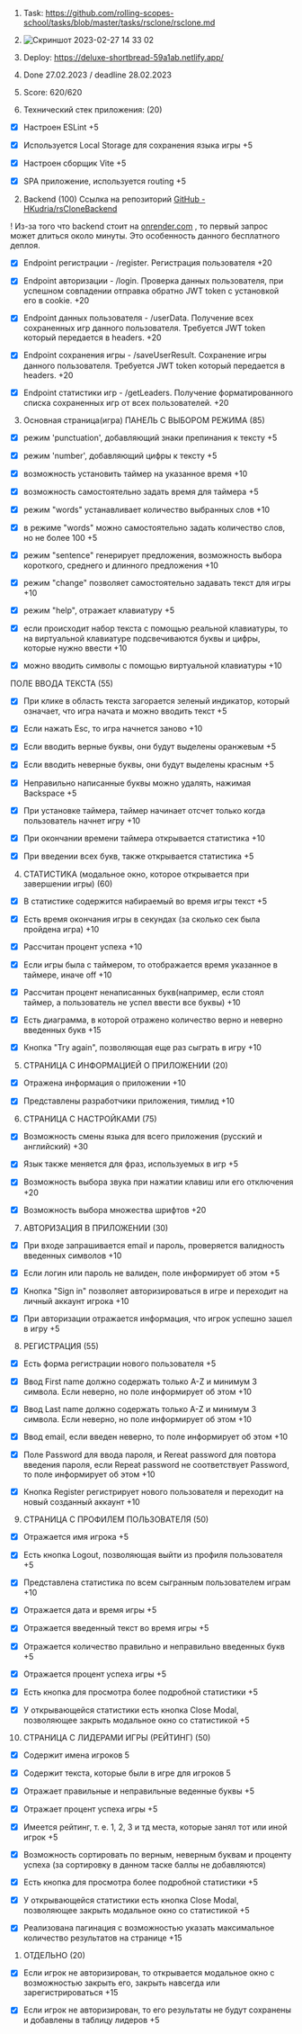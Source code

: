 1. Task: https://github.com/rolling-scopes-school/tasks/blob/master/tasks/rsclone/rsclone.md

2.  ![Скриншот 2023-02-27 14 33 02](https://user-images.githubusercontent.com/95591141/221553564-d42b1073-182f-444d-bb0c-eb7c34b4c591.png)

3. Deploy: https://deluxe-shortbread-59a1ab.netlify.app/

4. Done 27.02.2023 / deadline 28.02.2023

5. Score: 620/620

1. Технический стек приложения: (20)
- [x]  Настроен ESLint +5
- [x]  Используется Local Storage для сохранения языка игры +5
- [x]  Настроен сборщик Vite +5
- [x] SPA приложение, используется routing +5


2. Backend (100) 
Ссылка на репозиторий [GitHub - HKudria/rsCloneBackend](https://github.com/HKudria/rsCloneBackend)

! Из-за того что backend стоит на [onrender.com](http://onrender.com/) , то первый запрос может длиться около минуты. Это особенность данного бесплатного деплоя.

- [x] Endpoint регистрации - /register.  Регистрация пользователя +20
- [x] Endpoint авторизации - /login. Проверка данных пользователя, при успешном совпадении отправка обратно JWT token с установкой его в cookie. +20
- [x] Endpoint данных пользователя - /userData. Получение всех сохраненных игр данного пользователя. Требуется JWT token который передается в headers. +20
- [x] Endpoint сохранения игры - /saveUserResult. Сохранение игры данного пользователя. Требуется JWT token который передается в headers. +20
- [x] Endpoint статистики игр - /getLeaders. Получение форматированного списка сохраненных игр от всех пользователей. +20


3. Основная страница(игра) 
ПАНЕЛЬ С ВЫБОРОМ РЕЖИМА (85)

- [x]  режим 'punctuation', добавляющий знаки препинания к тексту +5
- [x]  режим 'number', добавляющий цифры к тексту +5
- [x]  возможность установить таймер на указанное время +10
- [x]  возможность самостоятельно задать время для таймера +5
- [x]  режим "words" устанавливает количество выбранных слов +10
- [x]  в режиме "words" можно самостоятельно задать количество слов, но не более 100 +5
- [x]  режим "sentence" генерирует предложения, возможность выбора короткого, среднего и длинного предложения +10
- [x]  режим "change" позволяет самостоятельно задавать текст для игры +10
- [x]  режим "help", отражает клавиатуру +5
- [x]  если происходит набор текста с помощью реальной клавиатуры, то на виртуальной клавиатуре подсвечиваются буквы и цифры, которые нужно ввести +10
- [x]  можно вводить символы с помощью виртуальной клавиатуры +10


ПОЛЕ ВВОДА ТЕКСТА (55)

- [x]  При клике в область текста загорается зеленый индикатор, который означает, что игра начата и можно вводить текст +5
- [x]  Если нажать Esc, то игра начнется заново +10
- [x]  Если вводить верные буквы, они будут выделены оранжевым +5
- [x]  Если вводить неверные буквы, они будут выделены красным +5
- [x]  Неправильно написанные буквы можно удалять, нажимая Backspace +5
- [x]  При установке таймера, таймер начинает отсчет только когда пользователь начнет игру +10
- [x]  При окончании времени таймера открывается статистика +10
- [x]  При введении всех букв, также открывается статистика +5


4. СТАТИСТИКА (модальное окно, которое открывается при завершении игры) (60)

- [x]  В статистике содержится набираемый во время игры текст +5
- [x]  Есть время окончания игры в секундах (за сколько сек была пройдена игра) +10
- [x]  Рассчитан процент успеха +10
- [x]  Если игры была с таймером, то отображается время указанное в таймере, иначе off +10
- [x]  Рассчитан процент ненаписанных букв(например, если стоял таймер, а пользователь не успел ввести все буквы) +10
- [x]  Есть диаграмма, в которой отражено количество верно и неверно введенных букв +15
- [x]  Кнопка "Try again", позволяющая еще раз сыграть в игру +10


5. СТРАНИЦА С ИНФОРМАЦИЕЙ О ПРИЛОЖЕНИИ (20)

- [x]  Отражена информация о приложении +10
- [x]  Представлены разработчики приложения, тимлид +10


6. СТРАНИЦА С НАСТРОЙКАМИ (75)

- [x]  Возможность смены языка для всего приложения (русский и английский) +30
- [x]  Язык также меняется для фраз, используемых в игр +5
- [x]  Возможность выбора звука при нажатии клавиш или его отключения +20
- [x]  Возможность выбора множества шрифтов +20


7. АВТОРИЗАЦИЯ В ПРИЛОЖЕНИИ (30)

- [x]  При входе запрашивается email и пароль, проверяется валидность введенных символов +10
- [x]  Если логин или пароль не валиден, поле информирует об этом +5
- [x]  Кнопка "Sign in" позволяет авторизироваться в игре и переходит на личный аккаунт игрока +10
- [x]  При авторизации отражается информация, что игрок успешно зашел в игру +5


8. РЕГИСТРАЦИЯ (55)

- [x]  Есть форма регистрации нового пользователя +5
- [x]  Ввод First name должно содержать только A-Z и минимум 3 символа. Если неверно, но поле информирует об этом +10
- [x]  Ввод Last name должно содержать только A-Z и минимум 3 символа. Если неверно, но поле информирует об этом +10
- [x]  Ввод email, если введен неверно, то поле информирует об этом +10
- [x]  Поле Password для ввода пароля, и Rereat password для повтора введения пароля, если Repeat password не соответствует Password, то поле информирует об этом +10
- [x]  Кнопка Register регистрирует нового пользователя и переходит на новый созданный аккаунт +10


9. СТРАНИЦА С ПРОФИЛЕМ ПОЛЬЗОВАТЕЛЯ (50)

- [x]  Отражается имя игрока +5
- [x]  Есть кнопка Logout, позволяющая выйти из профиля пользователя +5
- [x]  Представлена статистика по всем сыгранным пользователем играм +10
- [x]  Отражается дата и время игры +5
- [x]  Отражается введенный текст во время игры +5
- [x]  Отражается количество правильно и неправильно введенных букв +5
- [x]  Отражается процент успеха игры +5
- [x]  Есть кнопка для просмотра более подробной статистики +5
- [x]  У открывающейся статистики есть кнопка Close Modal, позволяющее закрыть модальное окно со статистикой +5



10. СТРАНИЦА С ЛИДЕРАМИ ИГРЫ (РЕЙТИНГ) (50)

- [x]  Содержит имена игроков 5
- [x]  Содержит текста, которые были в игре для игроков 5
- [x] Отражает правильные и неправильные веденные буквы +5
- [x]  Отражает процент успеха игры +5
- [x]  Имеется рейтинг, т. е. 1, 2, 3 и тд места, которые занял тот или иной игрок +5
- [x]  Возможность сортировать по верным, неверным буквам и проценту успеха (за сортировку в данном таске баллы не добавляются)
- [x]  Есть кнопка для просмотра более подробной статистики +5
- [x]  У открывающейся статистики есть кнопка Close Modal, позволяющее закрыть модальное окно со статистикой +5
- [x]  Реализована пагинация с возможностью указать максимальное количество результатов на странице +15


1. ОТДЕЛЬНО (20)

- [x]  Если игрок не авторизирован, то открывается модальное окно с возможностью закрыть его, закрыть навсегда или  зарегистрироваться +15
- [x]  Если игрок не авторизирован, то его результаты не будут сохранены и добавлены в таблицу лидеров +5

